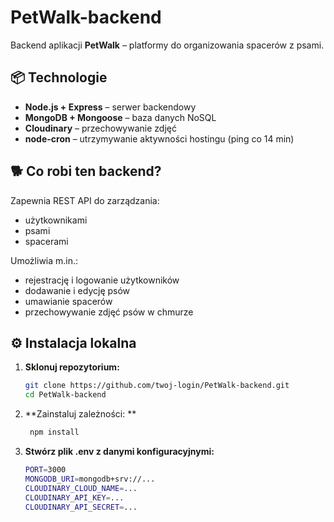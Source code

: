 # PetWalk-backend

Backend aplikacji **PetWalk** – platformy do organizowania spacerów z psami.

## 📦 Technologie

- **Node.js + Express** – serwer backendowy
- **MongoDB + Mongoose** – baza danych NoSQL
- **Cloudinary** – przechowywanie zdjęć
- **node-cron** – utrzymywanie aktywności hostingu (ping co 14 min)

## 🐕 Co robi ten backend?

Zapewnia REST API do zarządzania:
- użytkownikami
- psami
- spacerami

Umożliwia m.in.:
- rejestrację i logowanie użytkowników
- dodawanie i edycję psów
- umawianie spacerów
- przechowywanie zdjęć psów w chmurze

## ⚙️ Instalacja lokalna

1. **Sklonuj repozytorium:**
   ```bash
   git clone https://github.com/twoj-login/PetWalk-backend.git
   cd PetWalk-backend
2. **Zainstaluj zależności: **
   ```bash
    npm install
3. **Stwórz plik .env z danymi konfiguracyjnymi:**
   ```bash
   PORT=3000
   MONGODB_URI=mongodb+srv://...
   CLOUDINARY_CLOUD_NAME=...
   CLOUDINARY_API_KEY=...
   CLOUDINARY_API_SECRET=...
